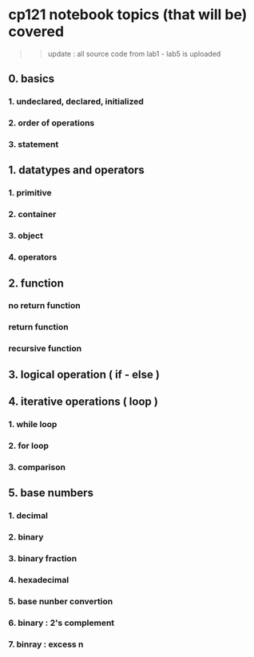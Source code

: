 # cp121 notebook topics (that will be) covered
>> update : all source code from lab1 - lab5 is uploaded
## 0. basics
### 1. undeclared, declared, initialized
### 2. order of operations
### 3. statement
## 1. datatypes and operators
### 1. primitive
### 2. container
### 3. object
### 4. operators
## 2. function
### no return function
### return function
### recursive function
## 3. logical operation ( if - else )
## 4. iterative operations ( loop )
### 1. while loop
### 2. for loop
### 3. comparison
## 5. base numbers
### 1. decimal
### 2. binary
### 3. binary fraction
### 4. hexadecimal
### 5. base nunber convertion
### 6. binary : 2's complement
### 7. binray : excess n


